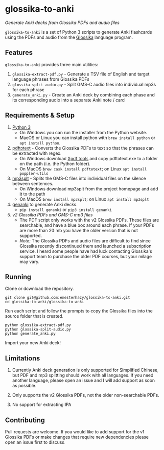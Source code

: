 # glossika-to-anki
*Generate Anki decks from Glossika PDFs and audio files*

`glossika-to-anki` is a set of Python 3 scripts to generate Anki flashcards using the PDFs and audio from the [Glossika](https://ai.glossika.com/?lang=eng-US) language program.

## Features
`glossika-to-anki` provides three main utilities:

1. `glossika-extract-pdf.py` - Generate a TSV file of English and target language phrases from Glossika PDFs
2. `glossika-split-audio.py` - Split GMS-C audio files into individual mp3s for each phrase
3. `generate_anki.py` - Create an Anki deck by combining each phase and its corresponding audio into a separate Anki note / card

## Requirements & Setup
1. [Python 3](https://www.python.org/)
    - On Windows you can run the installer from the Python website.
    - MacOS or Linux you can install python with `brew install python` or `apt install python`.
2. [pdftotext](https://www.xpdfreader.com/download.html) - Converts the Glossika PDFs to text so that the phrases can be extracted with regex.
    - On Windows download [Xpdf tools](https://www.xpdfreader.com/download.html) and copy pdftotext.exe to a folder on the path (i.e. the Python folder).
    - On MacOS `brew cask install pdftotext`; on Linux `apt install poppler-utils`
3. [mp3splt](http://mp3splt.sourceforge.net/) - Splits the GMS-C files into individual files on the silence between sentences.
    - On Windows download mp3splt from the project homepage and add it to the path
    - On MacOS `brew install mp3splt`; on Linux `apt install mp3splt`
4. [genanki](https://github.com/kerrickstaley/genanki) to generate Anki decks
    - `pip install genanki` or `pip3 install genanki`
5. *v2 Glossika PDFs and GMS-C mp3 files*
    - The PDF script only works with the v2 Glossika PDFs. These files are searchable, and have a blue box around each phrase. If your PDFs are more than 20 mb you have the older version that is not supported.
    - *Note:* The Glossika PDFs and audio files are difficult to find since Glossika recently discontinued them and launched a subscription service. I heard some people have had luck contacting Glossika's support team to purchase the older PDF courses, but your milage may vary.

## Running
Clone or download the repository.
```
git clone git@github.com:emesterhazy/glossika-to-anki.git
cd glossika-to-anki/glossika-to-anki
```
Run each script and follow the prompts to copy the Glossika files into the source folder that is created.
```
python glossika-extract-pdf.py
python glossika-split-audio.py
python generate_anki.py
```
Import your new Anki deck!

## Limitations
1. Currently Anki deck generation is only supported for Simplified Chinese, but PDF and mp3 splitting should work with all languages.
If you need another language, please open an issue and I will add support as soon as possible.

2. Only supports the v2 Glossika PDFs, not the older non-searchable PDFs.

3. No support for extracting IPA

## Contributing
Pull requests are welcome. If you would like to add support for the v1 Glossika PDFs or make changes that require new dependencies please open an issue first to discuss.
